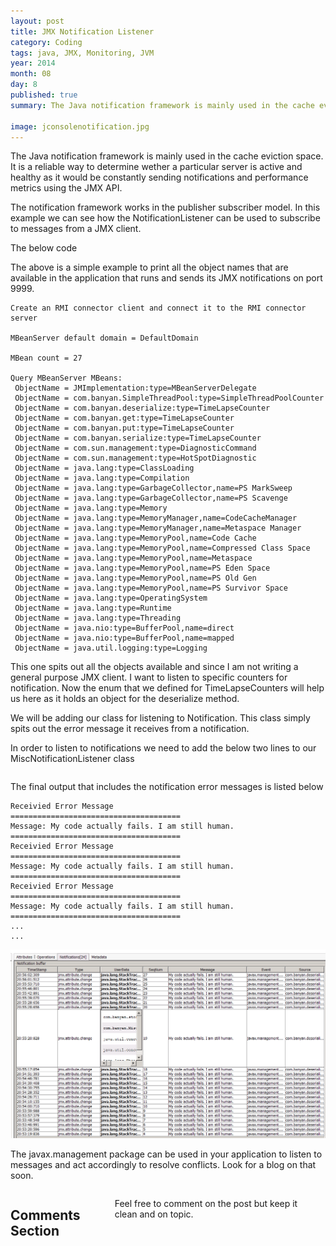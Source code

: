 ```yaml
---
layout: post
title: JMX Notification Listener
category: Coding
tags: java, JMX, Monitoring, JVM
year: 2014
month: 08
day: 8
published: true
summary: The Java notification framework is mainly used in the cache eviction space. It is a reliable way to determine wether a particular server is active and healthy as it would be constantly sending notifications and performance metrics using the JMX API.

image: jconsolenotification.jpg
---
```

The Java notification framework is mainly used in the cache eviction space. It is a reliable way to determine wether a particular server is active and healthy as it would be constantly sending notifications and performance metrics using the JMX API.

The notification framework works in the publisher subscriber model. In this example we can see how the NotificationListener can be used to subscribe to messages from a JMX client.

The below code

<script src="https://gist.github.com/vallur/764ae024e101d7cc5bfe.js"></script>

The above is a simple example to print all the object names that are available in the application that runs and sends its JMX notifications on port 9999.

```
Create an RMI connector client and connect it to the RMI connector server

MBeanServer default domain = DefaultDomain

MBean count = 27

Query MBeanServer MBeans:
 ObjectName = JMImplementation:type=MBeanServerDelegate
 ObjectName = com.banyan.SimpleThreadPool:type=SimpleThreadPoolCounter
 ObjectName = com.banyan.deserialize:type=TimeLapseCounter
 ObjectName = com.banyan.get:type=TimeLapseCounter
 ObjectName = com.banyan.put:type=TimeLapseCounter
 ObjectName = com.banyan.serialize:type=TimeLapseCounter
 ObjectName = com.sun.management:type=DiagnosticCommand
 ObjectName = com.sun.management:type=HotSpotDiagnostic
 ObjectName = java.lang:type=ClassLoading
 ObjectName = java.lang:type=Compilation
 ObjectName = java.lang:type=GarbageCollector,name=PS MarkSweep
 ObjectName = java.lang:type=GarbageCollector,name=PS Scavenge
 ObjectName = java.lang:type=Memory
 ObjectName = java.lang:type=MemoryManager,name=CodeCacheManager
 ObjectName = java.lang:type=MemoryManager,name=Metaspace Manager
 ObjectName = java.lang:type=MemoryPool,name=Code Cache
 ObjectName = java.lang:type=MemoryPool,name=Compressed Class Space
 ObjectName = java.lang:type=MemoryPool,name=Metaspace
 ObjectName = java.lang:type=MemoryPool,name=PS Eden Space
 ObjectName = java.lang:type=MemoryPool,name=PS Old Gen
 ObjectName = java.lang:type=MemoryPool,name=PS Survivor Space
 ObjectName = java.lang:type=OperatingSystem
 ObjectName = java.lang:type=Runtime
 ObjectName = java.lang:type=Threading
 ObjectName = java.nio:type=BufferPool,name=direct
 ObjectName = java.nio:type=BufferPool,name=mapped
 ObjectName = java.util.logging:type=Logging
```
This one spits out all the objects available and since I am not writing a general purpose JMX client. I want to listen to specific counters for notification. Now the enum that we defined for TimeLapseCounters will help us here as it holds an object for the deserialize method.

We will be adding our class for listening to Notification. This class simply spits out the error message it receives from a notification.

<script src="https://gist.github.com/vallur/c317ff2125a9297603c5.js"></script>

In order to listen to notifications we need to add the below two lines to our MiscNotificationListener class 
```mbsc.addNotificationListener(TimeLapseCounters.deSerialize.getObjectName(),new JMXNotificationListener(),null,null); Thread.sleep(100000); 
```

The final output that includes the notification error messages is listed below

```
Receivied Error Message
======================================
Message: My code actually fails. I am still human.
======================================
Receivied Error Message
======================================
Message: My code actually fails. I am still human.
======================================
Receivied Error Message
======================================
Message: My code actually fails. I am still human.
======================================
...
...
```


![JMX Monitoring](/img/posts/notification.png)

The javax.management package can be used in your application to listen to messages and act accordingly to resolve conflicts. Look for a blog on that soon.

<div class="row">	
    <div class="span9 columns">    
		<h2>Comments Section</h2>
	    <p>Feel free to comment on the post but keep it clean and on topic.</p>	
		<div id="disqus_thread"></div>
		<script type="text/javascript">
			/* * * CONFIGURATION VARIABLES: EDIT BEFORE PASTING INTO YOUR WEBPAGE * * */
			var disqus_shortname = 'vallur'; // required: replace example with your forum shortname
			var disqus_identifier = '{{ page.url }}';
			var disqus_url = 'http://erjjones.github.com{{ page.url }}';
			
			/* * * DON'T EDIT BELOW THIS LINE * * */
			(function() {
				var dsq = document.createElement('script'); dsq.type = 'text/javascript'; dsq.async = true;
				dsq.src = 'http://' + disqus_shortname + '.disqus.com/embed.js';
				(document.getElementsByTagName('head')[0] || document.getElementsByTagName('body')[0]).appendChild(dsq);
			})();
		</script>
		<noscript>Please enable JavaScript to view the <a href="http://disqus.com/?ref_noscript">comments powered by Disqus.</a></noscript>
		<a href="http://disqus.com" class="dsq-brlink">blog comments powered by <span class="logo-disqus">Disqus</span></a>
	</div>
</div>

<!-- Twitter -->
<script>!function(d,s,id){var js,fjs=d.getElementsByTagName(s)[0];if(!d.getElementById(id)){js=d.createElement(s);js.id=id;js.src="//platform.twitter.com/widgets.js";fjs.parentNode.insertBefore(js,fjs);}}(document,"script","twitter-wjs");</script>

<!-- Google + -->
<script type="text/javascript">
  (function() {
    var po = document.createElement('script'); po.type = 'text/javascript'; po.async = true;
    po.src = 'https://apis.google.com/js/plusone.js';
    var s = document.getElementsByTagName('script')[0]; s.parentNode.insertBefore(po, s);
  })();
</script>
